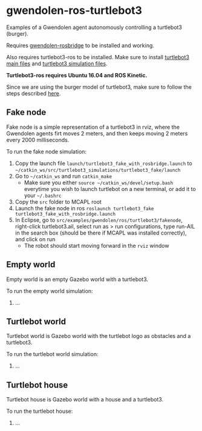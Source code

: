 # gwendolen-ros-turtlebot3
Examples of a Gwendolen agent autonomously controlling a turtlebot3 (burger).

Requires [gwendolen-rosbridge](https://github.com/autonomy-and-verification-uol/gwendolen-rosbridge) to be installed and working.

Also requires turtlebot3-ros to be installed. Make sure to install [turtlebot3 main files](http://emanual.robotis.com/docs/en/platform/turtlebot3/pc_setup/) and [turtlebot3 simulation files](http://emanual.robotis.com/docs/en/platform/turtlebot3/simulation/).

**Turtlebot3-ros requires Ubuntu 16.04 and ROS Kinetic.**

Since we are using the burger model of turtlebot3, make sure to follow the steps described [here](http://emanual.robotis.com/docs/en/platform/turtlebot3/export_turtlebot3_model/).

## Fake node 
Fake node is a simple representation of a turtlebot3 in rviz, where the Gwendolen agents firt moves 2 meters, and then keeps moving 2 meters every 2000 milliseconds.

To run the fake node simulation:
1. Copy the launch file `launch/turtlebot3_fake_with_rosbridge.launch` to `~/catkin_ws/src/turtlebot3_simulations/turtlebot3_fake/launch`
2. Go to `~/catkin_ws` and run `catkin_make`
   * Make sure you either `source ~/catkin_ws/devel/setup.bash` everytime you wish to launch turtlebot on a new terminal, or add it to your `~/.bashrc`
3.  Copy the `src` folder to MCAPL root
4. Launch the fake node in ros `roslaunch turtlebot3_fake turtlebot3_fake_with_rosbridge.launch`
5. In Eclipse, go to `src/examples/gwendolen/ros/turtlebot3/fakenode`, right-click turtlebot3.ail, select run as > run configurations, type run-AIL in the search box (should be there if MCAPL was installed correctly), and click on run
   * The robot should start moving forward in the `rviz` window

## Empty world
Empty world is an empty Gazebo world with a turtlebot3.

To run the empty world simulation:
1. ...

## Turtlebot world
Turtlebot world is Gazebo world with the turtlebot logo as obstacles and a turtlebot3.

To run the turtlebot world simulation:
1. ...

## Turtlebot house
Turtlebot house is Gazebo world with a house and a turtlebot3.

To run the turtlebot house:
1. ...
